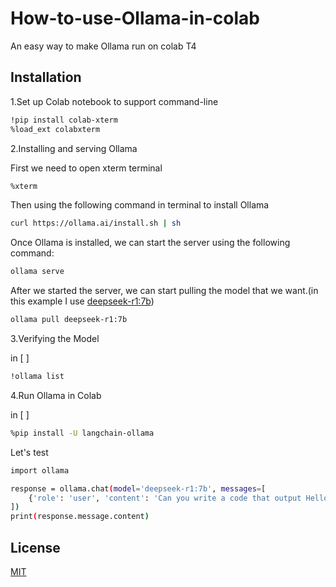 # How-to-use-Ollama-in-colab
An easy way to make Ollama run on colab T4
## Installation
1.Set up Colab notebook to support command-line

```bash
!pip install colab-xterm
%load_ext colabxterm
```

2.Installing and serving Ollama

  First we need to open xterm terminal
```bash
%xterm
```
  Then using the following command in terminal to install Ollama
```bash
curl https://ollama.ai/install.sh | sh
```
  Once Ollama is installed, we can start the server using the following command:
```bash
ollama serve
```
  After we started the server, we can start pulling the model that we want.(in this example I use [deepseek-r1:7b](https://huggingface.co/deepseek-ai/DeepSeek-R1-Distill-Qwen-7B))
```bash
ollama pull deepseek-r1:7b
```

3.Verifying the Model

in [ ]
```bash
!ollama list
```
4.Run Ollama in Colab

in [ ]
```bash
%pip install -U langchain-ollama
```
Let's test
```bash
import ollama

response = ollama.chat(model='deepseek-r1:7b', messages=[
    {'role': 'user', 'content': 'Can you write a code that output Hello World in Python?'},
])
print(response.message.content)
```
## License

[MIT](https://choosealicense.com/licenses/mit/)
